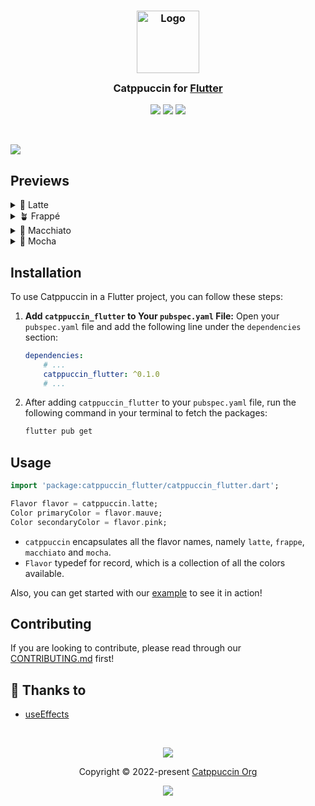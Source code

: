 <h3 align="center">
    <img src="https://raw.githubusercontent.com/catppuccin/catppuccin/main/assets/logos/exports/1544x1544_circle.png" width="100" alt="Logo"/><br/>
    <img src="https://raw.githubusercontent.com/catppuccin/catppuccin/main/assets/misc/transparent.png" height="30" width="0px"/>
    Catppuccin for <a href="https://flutter.dev">Flutter</a>
    <img src="https://raw.githubusercontent.com/catppuccin/catppuccin/main/assets/misc/transparent.png" height="30" width="0px"/>
</h3>
<p align="center">
	<a href="https://github.com/catppuccin/flutter/stargazers"><img src="https://img.shields.io/github/stars/catppuccin/flutter?colorA=363a4f&colorB=b7bdf8&style=for-the-badge"></a>
	<a href="https://github.com/catppuccin/flutter/issues"><img src="https://img.shields.io/github/issues/catppuccin/flutter?colorA=363a4f&colorB=f5a97f&style=for-the-badge"></a>
	<a href="https://github.com/catppuccin/flutter/contributors"><img src="https://img.shields.io/github/contributors/catppuccin/flutter?colorA=363a4f&colorB=a6da95&style=for-the-badge"></a>
</p>

&nbsp;

<img src="https://raw.githubusercontent.com/catppuccin/flutter/main/assets/result.webp">

## Previews

<details>
<summary>🌻 Latte</summary>
<img src="https://raw.githubusercontent.com/catppuccin/flutter/main/assets/screenshots/latte.png"/>
</details>
<details>
<summary>🪴 Frappé</summary>
<img src="https://raw.githubusercontent.com/catppuccin/flutter/main/assets/screenshots/frappe.png"/>
</details>
<details>
<summary>🌺 Macchiato</summary>
<img src="https://raw.githubusercontent.com/catppuccin/flutter/main/assets/screenshots/macchiato.png"/>
</details>
<details>
<summary>🌿 Mocha</summary>
<img src="https://raw.githubusercontent.com/catppuccin/flutter/main/assets/screenshots/mocha.png"/>
</details>

## Installation
To use Catppuccin in a Flutter project, you can follow these steps:
1. **Add `catppuccin_flutter` to Your `pubspec.yaml` File:**
Open your `pubspec.yaml` file and add the following line under the `dependencies` section:
    ```yaml
    dependencies:
        # ...
        catppuccin_flutter: ^0.1.0
        # ...
    ```
2. After adding `catppuccin_flutter` to your `pubspec.yaml` file, run the following command in your terminal to fetch the packages:
    ```bash
    flutter pub get
    ```

## Usage
```dart
import 'package:catppuccin_flutter/catppuccin_flutter.dart';

Flavor flavor = catppuccin.latte;
Color primaryColor = flavor.mauve;
Color secondaryColor = flavor.pink;
```
* `catppuccin` encapsulates all the flavor names, namely `latte`, `frappe`, `macchiato` and `mocha`.
* `Flavor` typedef for record, which is a collection of all the colors available.

Also, you can get started with our [example](https://github.com/catppuccin/flutter/tree/main/example) to see it in action!

## Contributing
If you are looking to contribute, please read through our
[CONTRIBUTING.md](https://github.com/catppuccin/.github/blob/main/CONTRIBUTING.md)
first!

## 💝 Thanks to

-   [useEffects](https://github.com/useEffects)

&nbsp;

<p align="center">
	<img src="https://raw.githubusercontent.com/catppuccin/catppuccin/main/assets/footers/gray0_ctp_on_line.svg?sanitize=true" />
</p>
<p align="center">
	Copyright &copy; 2022-present <a href="https://github.com/catppuccin" target="_blank">Catppuccin Org</a>
</p>
<p align="center">
	<a href="https://github.com/catppuccin/catppuccin/blob/main/LICENSE"><img src="https://img.shields.io/static/v1.svg?style=for-the-badge&label=License&message=MIT&logoColor=d9e0ee&colorA=363a4f&colorB=b7bdf8"/></a>
</p>
